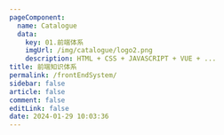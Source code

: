```yaml
---
pageComponent: 
  name: Catalogue
  data: 
    key: 01.前端体系
    imgUrl: /img/catalogue/logo2.png
    description: HTML + CSS + JAVASCRIPT + VUE + ...
title: 前端知识体系
permalink: /frontEndSystem/
sidebar: false
article: false
comment: false
editLink: false
date: 2024-01-29 10:03:36
---
```

